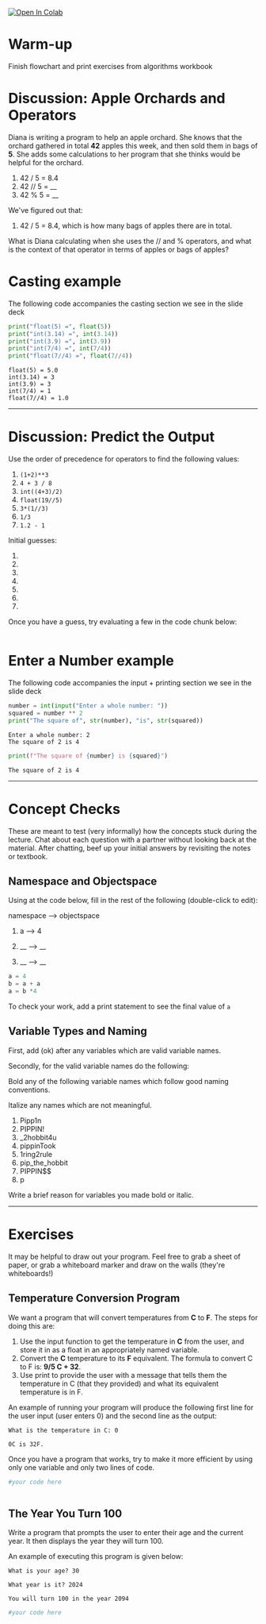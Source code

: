 <a href="https://colab.research.google.com/github/chefs-kiss/cs1_spring2025/blob/main/2_variables.ipynb" target="_parent"><img src="https://colab.research.google.com/assets/colab-badge.svg" alt="Open In Colab"/></a>

# Warm-up

Finish flowchart and print exercises from algorithms workbook


# Discussion: Apple Orchards and Operators

Diana is writing a program to help an apple orchard. She knows that the orchard gathered in total **42** apples this week, and then sold them in bags of **5**. She adds some calculations to her program that she thinks would be helpful for the orchard.

1. 42 / 5 = 8.4		    
2. 42 // 5 = __
3. 42 % 5 = __



We've figured out that:
1. 42 / 5 = 8.4, which is how many bags of apples there are in total.

What is Diana calculating when she uses the // and % operators, and what is the context of that operator in terms of apples or bags of apples?




# Casting example

The following code accompanies the casting section we see in the slide deck


```python
print("float(5) =", float(5))
print("int(3.14) =", int(3.14))
print("int(3.9) =", int(3.9))
print("int(7/4) =", int(7/4))
print("float(7//4) =", float(7//4))
```

    float(5) = 5.0
    int(3.14) = 3
    int(3.9) = 3
    int(7/4) = 1
    float(7//4) = 1.0




---


# Discussion: Predict the Output

Use the order of precedence for operators to find the following values:
1. `(1+2)**3`
2. `4 + 3 / 8`
3. `int((4+3)/2)`
4. `float(19//5)`
5. `3*(1//3)`
6. `1/3`
7. `1.2 - 1`

Initial guesses:

1.

2.

3.

4.

5.

6.

7.

Once you have a guess, try evaluating a few in the code chunk below:


```python

```

# Enter a Number example

The following code accompanies the input + printing section we see in the slide deck


```python
number = int(input("Enter a whole number: "))
squared = number ** 2
print("The square of", str(number), "is", str(squared))
```

    Enter a whole number: 2
    The square of 2 is 4



```python
print(f"The square of {number} is {squared}")
```

    The square of 2 is 4


---


# Concept Checks

These are meant to test (very informally) how the concepts stuck during the lecture. Chat about each question with a partner without looking back at the material. After chatting, beef up your initial answers by revisiting the notes or textbook.





## Namespace and Objectspace

Using at the code below, fill in the rest of the following (double-click to edit):

namespace --> objectspace

1. a --> 4

2. __ --> __

3. __ --> __


```python
a = 4
b = a + a
a = b *4
```

To check your work, add a print statement to see the final value of `a`

## Variable Types and Naming


First, add (ok) after any variables which are valid variable names.

Secondly, for the valid variable names do the following:

Bold any of the following variable names which follow good naming conventions.

Italize any names which are not meaningful.


1. Pipp1n
2. PIPPIN!
3. _2hobbit4u
4. pippinTook
5. 1ring2rule
6. pip_the_hobbit
7. PIPPIN$$
8. p

Write a brief reason for variables you made bold or italic.

---
# Exercises

It may be helpful to draw out your program. Feel free to grab a sheet of paper, or grab a whiteboard marker and draw on the walls (they're whiteboards!)

## Temperature Conversion Program

We want a program that will convert temperatures from **C** to **F**. The steps for doing this are:
1. Use the input function to get the temperature in **C** from the user, and store it in as a float in an appropriately named variable.
2. Convert the **C** temperature to its **F** equivalent. The formula to convert C to F is: **9/5 C + 32**.
3. Use print to provide the user with a message that tells them the temperature in C (that they provided) and what its equivalent temperature is in F.


An example of running your program will produce the following first line for the user input (user enters 0) and the second line as the output:

`What is the temperature in C: 0`

`0C is 32F.`


Once you have a program that works, try to make it more efficient by using only one variable and only two lines of code.


```python
#your code here



```

## The Year You Turn 100

Write a program that prompts the user to enter their age and the current year. It then displays the year they will turn 100.

An example of executing this program is given below:

`What is your age? 30`

`What year is it? 2024`

`You will turn 100 in the year 2094`


```python
#your code here
```
